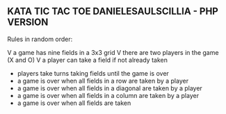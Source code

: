## KATA TIC TAC TOE DANIELESAULSCILLIA - PHP VERSION

Rules in random order:

 V a game has nine fields in a 3x3 grid
 V there are two players in the game (X and O)
 V a player can take a field if not already taken
 - players take turns taking fields until the game is over
 - a game is over when all fields in a row are taken by a player
 - a game is over when all fields in a diagonal are taken by a player
 - a game is over when all fields in a column are taken by a player
 - a game is over when all fields are taken
